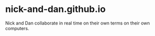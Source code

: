 # nick-and-dan.github.io
Nick and Dan collaborate in real time on their own terms on their own computers.
